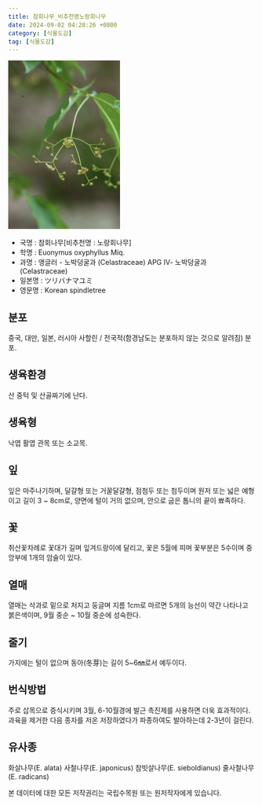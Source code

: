 ```yaml
---
title: 참회나무_비추천명노랑회나무
date: 2024-09-02 04:28:26 +0800
category: [식물도감]
tag: [식물도감]
---
```




![참회나무[비추천명 : 노랑회나무]](/assets/img/fileUpload/plants/basic/Celastraceae/Euonymus/2195/2195_6_th2.jpg)
- 국명 : 참회나무[비추천명 : 노랑회나무]
- 학명 : Euonymus oxyphyllus Miq.
- 과명 : 앵글러 - 노박덩굴과 (Celastraceae) APG Ⅳ- 노박덩굴과 (Celastraceae)
- 일본명 : ツリバナマユミ
- 영문명 : Korean spindletree


## 분포
중국, 대만, 일본, 러시아 사할린 / 전국적(함경남도는 분포하지 않는 것으로 알려짐) 분포.
## 생육환경
산 중턱 및 산골짜기에 난다.
## 생육형
낙엽 활엽 관목 또는 소교목.
## 잎
잎은 마주나기하며, 달걀형 또는 거꿀달걀형, 점첨두 또는 첨두이며 원저 또는 넓은 예형이고 길이 3 ~ 8cm로, 양면에 털이 거의 없으며, 안으로 굽은 톱니의 끝이 뾰족하다.
## 꽃
취산꽃차례로 꽃대가 길며 잎겨드랑이에 달리고, 꽃은 5월에 피며 꽃부분은 5수이며 중앙부에 1개의 암술이 있다.
## 열매
열매는 삭과로 밑으로 처지고 둥글며 지름 1cm로 마르면 5개의 능선이 약간 나타나고 붉은색이며, 9월 중순 ~ 10월 중순에 성숙한다.
## 줄기
가지에는 털이 없으며 동아(冬芽)는 길이 5~6㎜로서 예두이다.
## 번식방법
주로 삽목으로 증식시키며 3월, 6-10월경에 발근 촉진제를 사용하면 더욱 효과적이다. 과육을 제거한 다음 종자를 저온 저장하였다가 파종하여도 발아하는데 2-3년이 걸린다.
## 유사종
화살나무(E. alata)
사철나무(E. japonicus)
참빗살나무(E. sieboldianus)
줄사철나무(E. radicans)






본 데이터에 대한 모든 저작권리는 국립수목원 또는 원저작자에게 있습니다.
